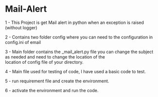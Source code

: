 # Mail-Alert 

1 - This Project is get Mail alert in python when an exception is raised (without logger)

2 - Contains two folder config where you can need to the configuration in config.ini of email 

3 - Main folder contains the _mail_alert.py file you can change the subject as needed and need to change the location of the\
    location of config file of your directory. 

4 - Main file used for testing of code, I have used a basic code to test. 

5 - run requirement file and create the environment. 

6 - activate the environment and run the code. 




